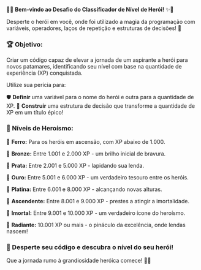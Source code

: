🌟✨ **Bem-vindo ao Desafio do Classificador de Nível de Herói!** ✨🌟

Desperte o herói em você, onde foi utilizado a magia da programação com variáveis, operadores, laços de repetição e estruturas de decisões! 🚀

### 🏆 Objetivo:
Criar um código capaz de elevar a jornada de um aspirante a herói para novos patamares, identificando seu nível com base na quantidade de experiência (XP) conquistada.

Utilize sua perícia para:

🛡️ **Definir** uma variável para o nome do herói e outra para a quantidade de XP.
🧩 **Construir** uma estrutura de decisão que transforme a quantidade de XP em um título épico!

### 🏅 Níveis de Heroísmo:

🔹 **Ferro:** Para os heróis em ascensão, com XP abaixo de 1.000.

🔸 **Bronze:** Entre 1.001 e 2.000 XP - um brilho inicial de bravura.

🔹 **Prata:** Entre 2.001 e 5.000 XP - lapidando sua lenda.

🔸 **Ouro:** Entre 5.001 e 6.000 XP - um verdadeiro tesouro entre os heróis.

🔹 **Platina:** Entre 6.001 e 8.000 XP - alcançando novas alturas.

🔸 **Ascendente:** Entre 8.001 e 9.000 XP - prestes a atingir a imortalidade.

🔹 **Imortal:** Entre 9.001 e 10.000 XP - um verdadeiro ícone do heroísmo.

🔸 **Radiante:** 10.001 XP ou mais - o pináculo da excelência, onde lendas nascem!

### 🌟 Desperte seu código e descubra o nível do seu herói!

Que a jornada rumo à grandiosidade heróica comece! 💫💥
